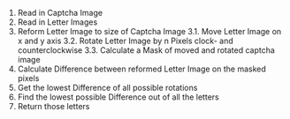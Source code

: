 1. Read in Captcha Image
2. Read in Letter Images
3. Reform Letter Image to size of Captcha Image
3.1. Move Letter Image on x and y axis
3.2. Rotate Letter Image by n Pixels clock- and counterclockwise
3.3. Calculate a Mask of moved and rotated captcha image
4. Calculate Difference between reformed Letter Image on the masked pixels
5. Get the lowest Difference of all possible rotations
6. Find the lowest possible Difference out of all the letters
7. Return those letters 